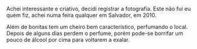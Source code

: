 Achei interessante e criativo, decidi registrar a fotografia. Este não fui eu quem fiz, achei numa feira qualquer em Salvador, em 2010.

Além de bonitas tem um cheiro bem característico, perfumando o local. Depois de alguns dias perdem o perfume, porém pode-se borrifar um pouco de álcool por cima para voltarem a exalar. 
